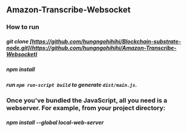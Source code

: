 
## Amazon-Transcribe-Websocket

### How to run 
##### git clone [https://github.com/hungngohihihi/Blockchain-substrate-node.git](https://github.com/hungngohihihi/Amazon-Transcribe-Websocket)
##### npm install

##### run `npm run-script build` to generate `dist/main.js`.

### Once you've bundled the JavaScript, all you need is a webserver. For example, from your project directory: 
##### npm install --global local-web-server
